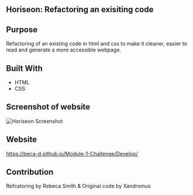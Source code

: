 ## Horiseon: Refactoring an exisiting code

## Purpose
Refactoring of an existing code in html and css to make it cleaner, easier to read and generate a more accessible webpage. 

## Built With
* HTML
* CSS

## Screenshot of website
![Horiseon Screenshot](https://user-images.githubusercontent.com/67708213/167973139-7c3f754e-528b-4b0a-bf29-3e7e847bad08.JPG)

## Website
https://beca-d.github.io/Module-1-Challenge/Develop/

## Contribution
Refcatoring by Rebeca Smith & Original code by Xandromus 
